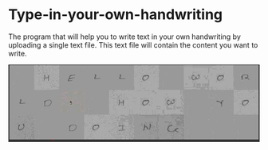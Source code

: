 # Type-in-your-own-handwriting
The program that will help you to write text in your own handwriting by uploading a single text file. This text file will contain the content you want to write. 

![](image/output.JPG)
